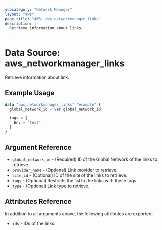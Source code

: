 ```yaml
---
subcategory: "Network Manager"
layout: "aws"
page_title: "AWS: aws_networkmanager_links"
description: |-
  Retrieve information about links.
---
```


# Data Source: aws_networkmanager_links

Retrieve information about link.

## Example Usage

```terraform
data "aws_networkmanager_links" "example" {
  global_network_id = var.global_network_id

  tags = {
    Env = "test"
  }
}
```

## Argument Reference

* `global_network_id` - (Required) ID of the Global Network of the links to retrieve.
* `provider_name` - (Optional) Link provider to retrieve.
* `site_id` - (Optional) ID of the site of the links to retrieve.
* `tags` - (Optional) Restricts the list to the links with these tags.
* `type` - (Optional) Link type to retrieve.

## Attributes Reference

In addition to all arguments above, the following attributes are exported:

* `ids` - IDs of the links.

<!-- cache-key: cdktf-0.17.0-pre.15 input-225bfeaf8f266f616e03244d2da39075981428b33f5fb646e038172d60120754 -->